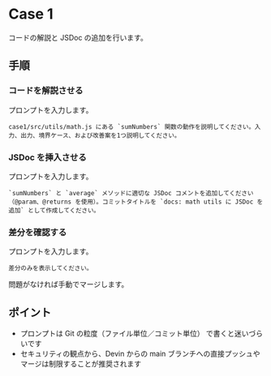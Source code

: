 # Case 1

コードの解説と JSDoc の追加を行います。

## 手順

### コードを解説させる

プロンプトを入力します。

```
case1/src/utils/math.js にある `sumNumbers` 関数の動作を説明してください。入力、出力、境界ケース、および改善案を1つ説明してください。
```

### JSDoc を挿入させる

プロンプトを入力します。

```
`sumNumbers` と `average` メソッドに適切な JSDoc コメントを追加してください（@param、@returns を使用）。コミットタイトルを `docs: math utils に JSDoc を追加` として作成してください。
```

### 差分を確認する

プロンプトを入力します。

```
差分のみを表示してください。
```

問題がなければ手動でマージします。

## ポイント

- プロンプトは Git の粒度（ファイル単位／コミット単位） で書くと迷いづらいです
- セキュリティの観点から、Devin からの main ブランチへの直接プッシュやマージは制限することが推奨されます
